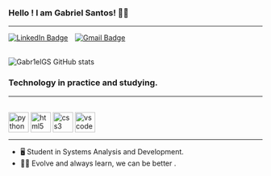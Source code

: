 ### Hello ! I am Gabriel Santos! 👋🏽
-------

<div>
  <a href="https:linkedin.com/in/gabriel-guilherme-467587278" style="display: inline-block; margin-right: 10px;">
    <img src="https://img.shields.io/badge/LinkedIn-0077B5?style=for-the-badge&logo=linkedin&logoColor=white" alt="LinkedIn Badge" />
  </a> 
  <a href="mailto:gabrielguilhermesantos18@gmail.com" style="display: inline-block;">
    <img src="https://img.shields.io/badge/Gmail-D14836?style=for-the-badge&logo=gmail&logoColor=white" alt="Gmail Badge" />
  </a>
</div>
<br/>


![Gabr1elGS GitHub stats](https://github-readme-stats.vercel.app/api?username=Gabr1elGS&show_icons=true&theme=transparent)

### Technology in practice and studying.
--------------------------------
<div style="display: inline_block"><br/>
    <img align= "center" alt= "python" src= "https://static-00.iconduck.com/assets.00/python-icon-256x256-9529fzj3.png"width="40px"/>
    <img align= "center" alt= "html5" src= "https://user-images.githubusercontent.com/25181517/192158954-f88b5814-d510-4564-b285-dff7d6400dad.png"width="40px"/>
    <img align= "center" alt= "css3" src= "https://user-images.githubusercontent.com/25181517/183898674-75a4a1b1-f960-4ea9-abcb-637170a00a75.png" width="40"/>
    <img align= "center" alt= "vscode" src= "https://user-images.githubusercontent.com/25181517/192108891-d86b6220-e232-423a-bf5f-90903e6887c3.png" width="40"/>
</div>

---

- 🖥️ Student in Systems Analysis and Development.
- 💪🏽 Evolve and always learn, we can be better .

